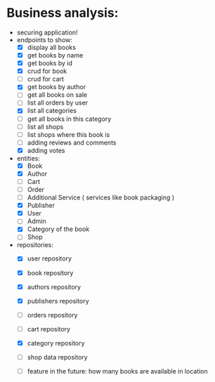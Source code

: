 # Business analysis:
  - securing application!
  - endpoints to show:
    - [X] display all books
    - [x] get books by name
    - [X] get books by id
    - [x] crud for book
    - [ ] crud for cart
    - [x] get books by author
    - [ ] get all books on sale
    - [ ] list all orders by user 
    - [X] list all categories
    - [ ] get all books in this category
    - [ ] list all shops
    - [ ] list shops where this book is
    - [ ] adding reviews and comments
    - [X] adding votes
  - entities:
    - [x] Book
    - [x] Author
    - [ ] Cart
    - [ ] Order
    - [ ] Additional Service ( services like book packaging )
    - [x] Publisher
    - [X] User
    - [ ] Admin
    - [X] Category of the book 
    - [ ] Shop
  - repositories:
    - [X] user repository
    - [X] book repository
    - [X] authors repository 
    - [X] publishers repository
    - [ ] orders repository
    - [ ] cart repository 
    - [X] category repository
    - [ ] shop data repository
    - [ ] feature in the future: how many books are available in location
    
     

